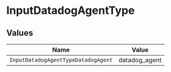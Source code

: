 # InputDatadogAgentType


## Values

| Name                                | Value                               |
| ----------------------------------- | ----------------------------------- |
| `InputDatadogAgentTypeDatadogAgent` | datadog_agent                       |